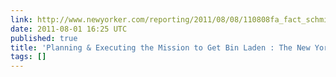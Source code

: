 ```yaml
---
link: http://www.newyorker.com/reporting/2011/08/08/110808fa_fact_schmidle?currentPage=all
date: 2011-08-01 16:25 UTC
published: true
title: 'Planning & Executing the Mission to Get Bin Laden : The New Yorker'
tags: []
---
```



